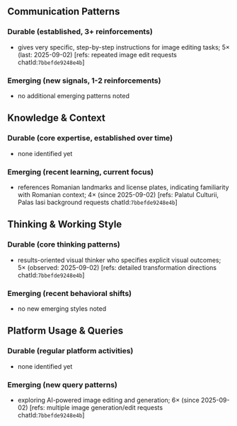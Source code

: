 ## Communication Patterns
### Durable (established, 3+ reinforcements)
- gives very specific, step-by-step instructions for image editing tasks; 5× (last: 2025-09-02) [refs: repeated image edit requests chatId:`7bbefde9248e4b`]

### Emerging (new signals, 1-2 reinforcements)
- no additional emerging patterns noted

## Knowledge & Context
### Durable (core expertise, established over time)
- none identified yet

### Emerging (recent learning, current focus)
- references Romanian landmarks and license plates, indicating familiarity with Romanian context; 4× (since 2025-09-02) [refs: Palatul Culturii, Palas Iasi background requests chatId:`7bbefde9248e4b`]

## Thinking & Working Style
### Durable (core thinking patterns)
- results-oriented visual thinker who specifies explicit visual outcomes; 5× (observed: 2025-09-02) [refs: detailed transformation directions chatId:`7bbefde9248e4b`]

### Emerging (recent behavioral shifts)
- no new emerging styles noted

## Platform Usage & Queries
### Durable (regular platform activities)
- none identified yet

### Emerging (new query patterns)
- exploring AI-powered image editing and generation; 6× (since 2025-09-02) [refs: multiple image generation/edit requests chatId:`7bbefde9248e4b`]